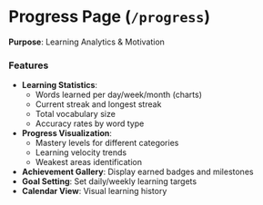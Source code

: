 # Progress Page (`/progress`)

**Purpose**: Learning Analytics & Motivation

### Features

- **Learning Statistics**:
  - Words learned per day/week/month (charts)
  - Current streak and longest streak
  - Total vocabulary size
  - Accuracy rates by word type
- **Progress Visualization**:
  - Mastery levels for different categories
  - Learning velocity trends
  - Weakest areas identification
- **Achievement Gallery**: Display earned badges and milestones
- **Goal Setting**: Set daily/weekly learning targets
- **Calendar View**: Visual learning history
